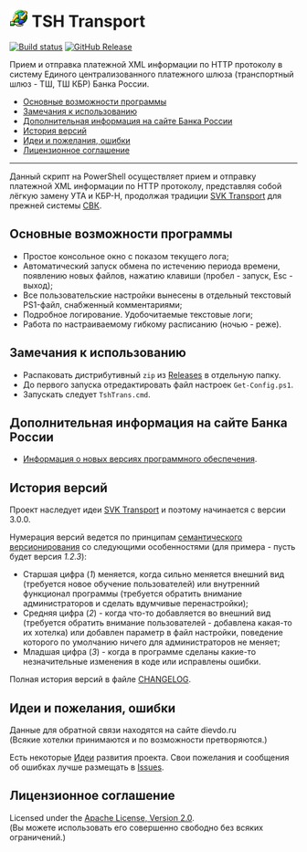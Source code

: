 # ![icon] TSH Transport
[![Build status]][appveyor]
[![GitHub Release]][releases]

Прием и отправка платежной XML информации по HTTP протоколу в систему 
Единого централизованного платежного шлюза (транспортный шлюз - ТШ, ТШ КБР)
Банка России.

* [Основные возможности программы]
* [Замечания к использованию]
* [Дополнительная информация на сайте Банка России]
* [История версий]
* [Идеи и пожелания, ошибки]
* [Лицензионное соглашение]

-----

Данный скрипт на PowerShell осуществляет прием и отправку платежной XML
информации по HTTP протоколу, представляя собой лёгкую замену УТА и КБР-Н,
продолжая традиции [SVK Transport] для прежней системы [СВК].

## Основные возможности программы

* Простое консольное окно с показом текущего лога;
* Автоматический запуск обмена по истечению периода времени, появлению новых
файлов, нажатию клавиши (пробел - запуск, Esc - выход);
* Все пользовательские настройки вынесены в отдельный текстовый PS1-файл,
снабженный комментариями;
* Подробное логирование. Удобочитаемые текстовые логи;
* Работа по настраиваемому гибкому расписанию (ночью - реже).

## Замечания к использованию

* Распаковать дистрибутивный `zip` из [Releases] в отдельную папку.
* До первого запуска отредактировать файл настроек `Get-Config.ps1`.
* Запускать следует `TshTrans.cmd`.

## Дополнительная информация на сайте Банка России

* [Информация о новых версиях программного обеспечения].

## История версий

Проект наследует идеи [SVK Transport] и поэтому начинается с версии 3.0.0.

Нумерация версий ведется по принципам [семантического версионирования]
со следующими особенностями (для примера - пусть будет версия *1.2.3*):

* Старшая цифра (*1*) меняется, когда сильно 
меняется внешний вид (требуется новое обучение пользователей) или внутренний 
функционал программы (требуется обратить внимание администраторов и сделать 
вдумчивые перенастройки);
* Средняя цифра (*2*) - когда что-то добавляется во внешний вид 
(требуется обратить внимание пользователей - добавлена какая-то их хотелка) 
или добавлен параметр в файл настройки, поведение которого по умолчанию 
ничего для администраторов не меняет;
* Младшая цифра (*3*) - когда в программе сделаны какие-то незначительные 
изменения в коде или исправлены ошибки.

Полная история версий в файле [CHANGELOG].

## Идеи и пожелания, ошибки

Данные для обратной связи находятся на сайте dievdo.ru  
(Всякие хотелки принимаются и по возможности претворяются.)

Есть некоторые [Идеи] развития проекта.
Свои пожелания и сообщения об ошибках лучше размещать в [Issues].

## Лицензионное соглашение

Licensed under the [Apache License, Version 2.0].  
(Вы можете использовать его совершенно свободно без всяких ограничений.)

[Основные возможности программы]: #основные-возможности-программы
[Замечания к использованию]: #замечания-к-использованию
[Дополнительная информация на сайте Банка России]: #дополнительная-информация-на-сайте-банка-россии
[История версий]: #история-версий
[Идеи и пожелания, ошибки]: #идеи-и-пожелания-ошибки
[Лицензионное соглашение]: #лицензионное-соглашение

[Wiki]: https://github.com/diev/TSH-Transport/wiki
[Идеи]: https://github.com/diev/TSH-Transport/projects/1
[Issues]: https://github.com/diev/TSH-Transport/issues
[releases]: https://github.com/diev/TSH-Transport/releases/latest

[CHANGELOG]: CHANGELOG.md
[Apache License, Version 2.0]: LICENSE

[icon]: assets/images/tshtrans.png

[TSH Transport]: /TSH-Transport
[SVK Transport]: /SVK-Transport-hta

[appveyor]: https://ci.appveyor.com/project/diev/tsh-transport-hta
[СВК]: http://www.cbr.ru/mcirabis/itest/
[Информация о новых версиях программного обеспечения]: http://www.cbr.ru/mcirabis/?PrtId=itest "(СВК, УТА)"
[семантического версионирования]: http://semver.org/lang/ru/

[Build status]: https://ci.appveyor.com/api/projects/status/u711fgbccyxs2i6m?svg=true
[GitHub Release]: https://img.shields.io/github/release/diev/TSH-Transport.svg
